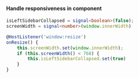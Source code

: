 #### Handle responsiveness in component
```ts
isLeftSidebarCollapsed = signal<boolean>(false);
screenWidth = signal<number>(window.innerWidth)

@HostListener('window:resize')
onResize() {
	this.screenWidth.set(window.innerWidth);
	if (this.screenWidth() < 768) {
		this.isLeftSidebarCollapsed.set(true)
	}
}
```
